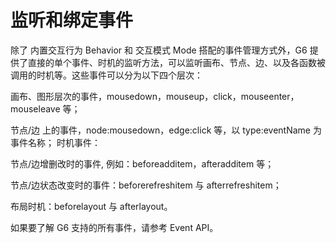 # 监听和绑定事件


除了 内置交互行为  Behavior 和 交互模式 Mode 搭配的事件管理方式外，G6 提供了直接的单个事件、时机的监听方法，可以监听画布、节点、边、以及各函数被调用的时机等。这些事件可以分为以下四个层次：

画布、图形层次的事件，mousedown，mouseup，click，mouseenter，mouseleave 等；

节点/边 上的事件，node:mousedown，edge:click 等，以 type:eventName 为事件名称；
时机事件：

节点/边增删改时的事件, 例如：beforeadditem，afteradditem  等；

节点/边状态改变时的事件：beforerefreshitem 与 afterrefreshitem；

布局时机：beforelayout 与 afterlayout。

如果要了解 G6 支持的所有事件，请参考 Event API。